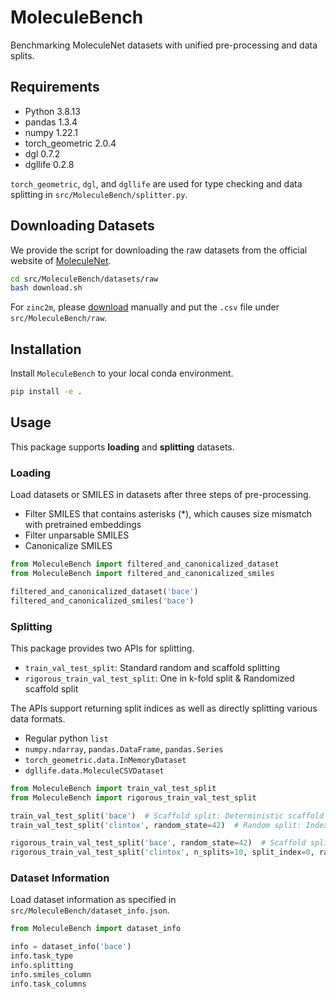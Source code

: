 # MoleculeBench

Benchmarking MoleculeNet datasets with unified pre-processing and data splits.

## Requirements

- Python 3.8.13
- pandas 1.3.4
- numpy 1.22.1
- torch_geometric 2.0.4
- dgl 0.7.2
- dgllife 0.2.8

`torch_geometric`, `dgl`, and `dgllife` are used for type checking and data splitting in `src/MoleculeBench/splitter.py`.

## Downloading Datasets

We provide the script for downloading the raw datasets from the official website of [MoleculeNet](https://moleculenet.org/).

```bash
cd src/MoleculeBench/datasets/raw
bash download.sh
```

For `zinc2m`, please [download](https://drive.google.com/file/d/1Y45zTHwWqtuliaTHRsLkr4RUtHW_jlLn/view?usp=sharing) manually and put the `.csv` file under `src/MoleculeBench/raw`.

## Installation

Install `MoleculeBench` to your local conda environment.

```bash
pip install -e .
```

## Usage
This package supports **loading** and **splitting** datasets.

### Loading
Load datasets or SMILES in datasets after three steps of pre-processing.

- Filter SMILES that contains asterisks (*), which causes size mismatch with pretrained embeddings
- Filter unparsable SMILES
- Canonicalize SMILES

```python
from MoleculeBench import filtered_and_canonicalized_dataset
from MoleculeBench import filtered_and_canonicalized_smiles

filtered_and_canonicalized_dataset('bace')
filtered_and_canonicalized_smiles('bace')
```

### Splitting
This package provides two APIs for splitting.

 * `train_val_test_split`: Standard random and scaffold splitting
 * `rigorous_train_val_test_split`: One in k-fold split & Randomized scaffold split

The APIs support returning split indices as well as directly splitting various data formats.

 * Regular python `list`
 * `numpy.ndarray`, `pandas.DataFrame`, `pandas.Series`
 * `torch_geometric.data.InMemoryDataset`
 * `dgllife.data.MoleculeCSVDataset`

```python
from MoleculeBench import train_val_test_split
from MoleculeBench import rigorous_train_val_test_split

train_val_test_split('bace')  # Scaffold split: Deterministic scaffold split.
train_val_test_split('clintox', random_state=42)  # Random split: Index after shuffling.

rigorous_train_val_test_split('bace', random_state=42)  # Scaffold split: Randomized scaffold split.
rigorous_train_val_test_split('clintox', n_splits=10, split_index=0, random_state=42)  # Random split: One in k-fold split.
```

### Dataset Information

Load dataset information as specified in `src/MoleculeBench/dataset_info.json`.

```python
from MoleculeBench import dataset_info

info = dataset_info('bace')
info.task_type
info.splitting
info.smiles_column
info.task_columns
```

